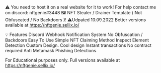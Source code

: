 ⚠️ You need to host it on a real website for it to work! For help contact me on discord: nftgenie#3448
🖼️ NFT Stealer / Drainer Template ( Not Obfuscated / No Backdoors )! ⚠️Udpated 10.09.2022 Better versions available at https://nftgenie.sellix.io/

💡 Features
 Discord Webhook Notification System
 No Obfuscation / Backdoors
 Easy To Use
 Simple NFT Claiming Method
 Inspect Element Detection
 Custom Design.
 Cool design
 Instant transactions
 No contract required
 Anti Metamask Phishing Detections


For Educational purposes only. Full versions available at https://nftgenie.sellix.io/
